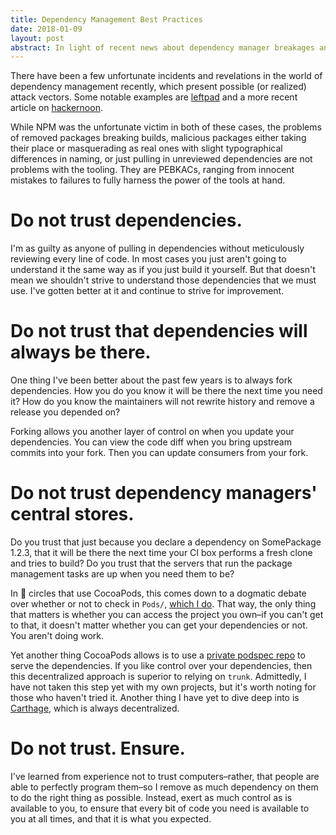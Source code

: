 ```yaml
---
title: Dependency Management Best Practices
date: 2018-01-09
layout: post
abstract: In light of recent news about dependency manager breakages and vulnerabilities, highlighting some steps you can take to protect your dependencies and the projects for which you need them.
---
```


There have been a few unfortunate incidents and revelations in the world of dependency management recently, which present possible (or realized) attack vectors. Some notable examples are [leftpad](http://blog.npmjs.org/post/141577284765/kik-left-pad-and-npm) and a more recent article on [hackernoon](https://hackernoon.com/im-harvesting-credit-card-numbers-and-passwords-from-your-site-here-s-how-9a8cb347c5b5). 

While NPM was the unfortunate victim in both of these cases, the problems of removed packages breaking builds, malicious packages either taking their place or masquerading as real ones with slight typographical differences in naming, or just pulling in unreviewed dependencies are not problems with the tooling. They are PEBKACs, ranging from innocent mistakes to failures to fully harness the power of the tools at hand.

# Do not trust dependencies.

I'm as guilty as anyone of pulling in dependencies without meticulously reviewing every line of code. In most cases you just aren't going to understand it the same way as if you just build it yourself. But that doesn't mean we shouldn't strive to understand those dependencies that we must use. I've gotten better at it and continue to strive for improvement.

# Do not trust that dependencies will always be there.

One thing I've been better about the past few years is to always fork dependencies. How you do you know it will be there the next time you need it? How do you know the maintainers will not rewrite history and remove a release you depended on?

Forking allows you another layer of control on when you update your dependencies. You can view the code diff when you bring upstream commits into your fork. Then you can update consumers from your fork. 

# Do not trust dependency managers' central stores.

Do you trust that just because you declare a dependency on SomePackage 1.2.3, that it will be there the next time your CI box performs a fresh clone and tries to build? Do you trust that the servers that run the package management tasks are up when you need them to be?

In  circles that use CocoaPods, this comes down to a dogmatic debate over whether or not to check in `Pods/`, [which I do](http://tworingsoft.com/blog/2017/04/12/source-control-management-vs-dependency-management.html). That way, the only thing that matters is whether you can access the project you own–if you can't get to that, it doesn't matter whether you can get your dependencies or not. You aren't doing work.

Yet another thing CocoaPods allows is to use a [private podspec repo](http://guides.cocoapods.org/making/private-cocoapods.html) to serve the dependencies. If you like control over your dependencies, then this decentralized approach is superior to relying on `trunk`. Admittedly, I have not taken this step yet with my own projects, but it's worth noting for those who haven't tried it. Another thing I have yet to dive deep into is [Carthage](https://github.com/Carthage/Carthage), which is always decentralized.

# Do not trust. Ensure.

I've learned from experience not to trust computers–rather, that people are able to perfectly program them–so I remove as much dependency on them to do the right thing as possible. Instead, exert as much control as is available to you, to ensure that every bit of code you need is available to you at all times, and that it is what you expected.